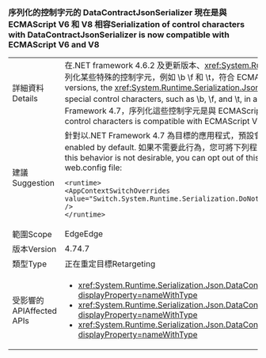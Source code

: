 ### <a name="serialization-of-control-characters-with-datacontractjsonserializer-is-now-compatible-with-ecmascript-v6-and-v8"></a><span data-ttu-id="cc48b-101">序列化的控制字元的 DataContractJsonSerializer 現在是與 ECMAScript V6 和 V8 相容</span><span class="sxs-lookup"><span data-stu-id="cc48b-101">Serialization of control characters with DataContractJsonSerializer is now compatible with ECMAScript V6 and V8</span></span>

|   |   |
|---|---|
|<span data-ttu-id="cc48b-102">詳細資料</span><span class="sxs-lookup"><span data-stu-id="cc48b-102">Details</span></span>|<span data-ttu-id="cc48b-103">在.NET framework 4.6.2 及更新版本、<xref:System.Runtime.Serialization.Json.DataContractJsonSerializer?displayProperty=name>未序列化某些特殊的控制字元，例如 \b \f 和 \t，符合 ECMAScript V6 和 V8 標準相容的方式。</span><span class="sxs-lookup"><span data-stu-id="cc48b-103">In the .NET framework 4.6.2 and earlier versions, the <xref:System.Runtime.Serialization.Json.DataContractJsonSerializer?displayProperty=name> did not serialize some special control characters, such as \b, \f, and \t, in a way that was compatible with the ECMAScript V6 and V8 standards.</span></span> <span data-ttu-id="cc48b-104">從.NET Framework 4.7，序列化這些控制字元是與 ECMAScript V6 和 V8 相容。</span><span class="sxs-lookup"><span data-stu-id="cc48b-104">Starting with the .NET Framework 4.7, serialization of these control characters is compatible with ECMAScript V6 and V8.</span></span>|
|<span data-ttu-id="cc48b-105">建議</span><span class="sxs-lookup"><span data-stu-id="cc48b-105">Suggestion</span></span>|<span data-ttu-id="cc48b-106">針對以.NET Framework 4.7 為目標的應用程式，預設會啟用這項功能。</span><span class="sxs-lookup"><span data-stu-id="cc48b-106">For apps that target the .NET Framework 4.7, this feature is enabled by default.</span></span> <span data-ttu-id="cc48b-107">如果不需要此行為，您可將下列程式行加入至 app.config 或 web.config 檔案的 <code>&lt;runtime&gt;</code> 區段，以選擇退出此功能：</span><span class="sxs-lookup"><span data-stu-id="cc48b-107">If this behavior is not desirable, you can opt out of this feature by adding the following line to the <code>&lt;runtime&gt;</code> section of the app.config or web.config file:</span></span><pre><code class="language-xml">&lt;runtime&gt;&#13;&#10;&lt;AppContextSwitchOverrides value=&quot;Switch.System.Runtime.Serialization.DoNotUseECMAScriptV6EscapeControlCharacter=false&quot; /&gt;&#13;&#10;&lt;/runtime&gt;&#13;&#10;</code></pre>|
|<span data-ttu-id="cc48b-108">範圍</span><span class="sxs-lookup"><span data-stu-id="cc48b-108">Scope</span></span>|<span data-ttu-id="cc48b-109">Edge</span><span class="sxs-lookup"><span data-stu-id="cc48b-109">Edge</span></span>|
|<span data-ttu-id="cc48b-110">版本</span><span class="sxs-lookup"><span data-stu-id="cc48b-110">Version</span></span>|<span data-ttu-id="cc48b-111">4.7</span><span class="sxs-lookup"><span data-stu-id="cc48b-111">4.7</span></span>|
|<span data-ttu-id="cc48b-112">類型</span><span class="sxs-lookup"><span data-stu-id="cc48b-112">Type</span></span>|<span data-ttu-id="cc48b-113">正在重定目標</span><span class="sxs-lookup"><span data-stu-id="cc48b-113">Retargeting</span></span>|
|<span data-ttu-id="cc48b-114">受影響的 API</span><span class="sxs-lookup"><span data-stu-id="cc48b-114">Affected APIs</span></span>|<ul><li><xref:System.Runtime.Serialization.Json.DataContractJsonSerializer.WriteObject(System.IO.Stream,System.Object)?displayProperty=nameWithType></li><li><xref:System.Runtime.Serialization.Json.DataContractJsonSerializer.WriteObject(System.Xml.XmlDictionaryWriter,System.Object)?displayProperty=nameWithType></li><li><xref:System.Runtime.Serialization.Json.DataContractJsonSerializer.WriteObject(System.Xml.XmlWriter,System.Object)?displayProperty=nameWithType></li></ul>|

